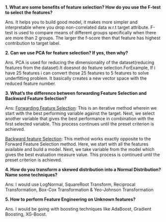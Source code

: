 **1. What are some benefits of feature selection? How do you use the F-test to select
the features?**

Ans. It helps you to build good model, it makes more simpler and interpretable where you drop non-correlated data w.r.t target attribute. F-test is used to compare means of different groups specifically when there are more than 2 groups. The larger the f-score then that feature has highest contribution to target label.

**2. Can we use PCA for feature selection? If yes, then why?**

Ans. PCA is used for reducing the dimensionality of the dataset(reducing features from the dataset).It doesnot do feature selection.ForExample, If i have 25 features i can convert those 25 features to 5 features to solve underfitting problem. It basically creates a new vector space with the reduced feature number. 

**3. What’s the difference between forwarding Feature Selection and Backward Feature Selection?**

Ans: <ins>Forwarding Feature Selection</ins>: This is an iterative method wherein we start with the best performing variable against the target. Next, we select another variable that gives the best performance in combination with the first selected variable. This process continues until the preset criterion is achieved.

<ins>Backward feature Selection</ins>: This method works exactly opposite to the Forward Feature Selection method. Here, we start with all the features available and build a model. Next, we take variable from the model which gives the best evaluation measure value. This process is continued until the preset criterion is achieved.

**4. How do you transform a skewed distribution into a Normal Distribution? Name some techniques?**

Ans: I would use LogNormal, SquareRoot Transform, Reciprocal Transformation, Box-Cox Transformation & Yeo-Johnson Transformation

**5. How to perform Feature Engineering on Unknown features?**

Ans. I would be going with boosting techniques like AdaBoost, Gradient Boosting, XG-Boost.

